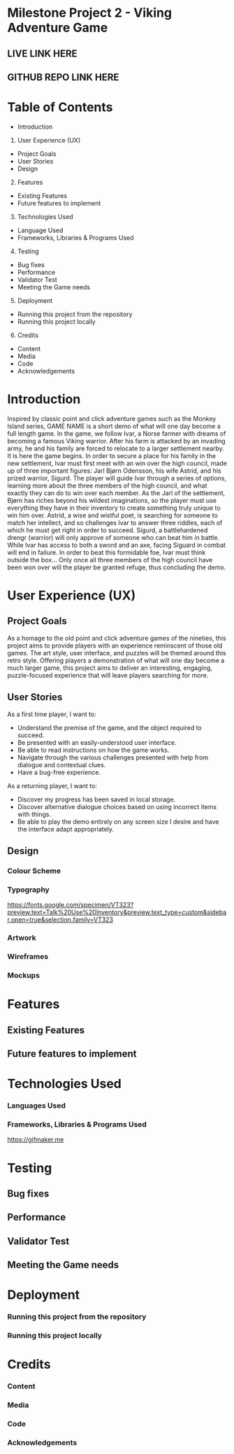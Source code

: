 # Milestone Project 2 - Viking Adventure Game

## LIVE LINK HERE
## GITHUB REPO LINK HERE

# Table of Contents

* Introduction

1. User Experience (UX)
* Project Goals
* User Stories
* Design

2. Features
* Existing Features
* Future features to implement

3. Technologies Used
* Language Used
* Frameworks, Libraries & Programs Used

4. Testing
* Bug fixes
* Performance
* Validator Test
* Meeting the Game needs

5. Deployment
* Running this project from the repository
* Running this project locally

6. Credits
* Content
* Media
* Code
* Acknowledgements


# Introduction

Inspired by classic point and click adventure games such as the Monkey Island series, GAME NAME is a short demo of what will one day become a full length game. 
In the game, we follow Ivar, a Norse farmer with dreams of becoming a famous Viking warrior. After his farm is attacked by an invading army, he and his family are forced to relocate to a larger settlement nearby.
It is here the game begins. In order to secure a place for his family in the new settlement, Ivar must first meet with an win over the high council, made up of three important figures:
Jarl Bjørn Odensson, his wife Astrid, and his prized warrior, Sigurd.
The player will guide Ivar through a series of options, learning more about the three members of the high council, and what exactly they can do to win over each member.
As the Jarl of the settlement, Bjørn has riches beyond his wildest imaginations, so the player must use everything they have in their inventory to create something truly unique to win him over.
Astrid, a wise and wistful poet, is searching for someone to match her intellect, and so challenges Ivar to answer three riddles, each of which he must get right in order to succeed.
Sigurd, a battlehardened drengr (warrior) will only approve of someone who can beat him in battle. While Ivar has access to both a sword and an axe, facing Siguard in combat will end in failure. In order to beat this formidable foe, Ivar must think outside the box...
Only once all three members of the high council have been won over will the player be granted refuge, thus concluding the demo.


# User Experience (UX)

## Project Goals

As a homage to the old point and click adventure games of the nineties, this project aims to provide players with an experience reminscent of those old games. 
The art style, user interface, and puzzles will be themed around this retro style. Offering players a demonstration of what will one day become a much larger game, 
this project aims to deliver an interesting, engaging, puzzle-focused experience that will leave players searching for more.

## User Stories

As a first time player, I want to:
* Understand the premise of the game, and the object required to succeed.
* Be presented with an easily-understood user interface.
* Be able to read instructions on how the game works.
* Navigate through the various challenges presented with help from dialogue and contextual clues.
* Have a bug-free experience.

As a returning player, I want to:
* Discover my progress has been saved in local storage.
* Discover alternative dialogue choices based on using incorrect items with things.
* Be able to play the demo entirely on any screen size I desire and have the interface adapt appropriately.

## Design

### Colour Scheme

### Typography

https://fonts.google.com/specimen/VT323?preview.text=Talk%20Use%20Inventory&preview.text_type=custom&sidebar.open=true&selection.family=VT323

### Artwork

### Wireframes

### Mockups


# Features

## Existing Features

## Future features to implement


# Technologies Used

### Languages Used

### Frameworks, Libraries & Programs Used


https://gifmaker.me


# Testing

## Bug fixes

## Performance

## Validator Test

## Meeting the Game needs


# Deployment

### Running this project from the repository

### Running this project locally


# Credits

### Content

### Media

### Code

### Acknowledgements
